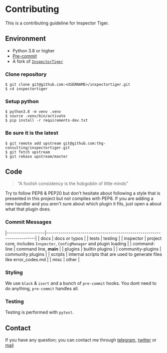 # Contributing
This is a contributing guideline for Inspector Tiger.

## Environment
- Python 3.8 or higher
- [Pre-commit](https://pre-commit.com/)
- A fork of [`InspectorTiger`](https://github.com/thg-consulting/inspectortiger)

### Clone repository
```
$ git clone git@github.com:<USERNAME>/inspectortiger.git
$ cd inspectortiger
```

### Setup python
```
$ python3.8 -m venv .venv
$ source .venv/bin/activate
$ pip install -r requirements-dev.txt
```

### Be sure it is the latest
```
$ git remote add upstream git@github.com:thg-consulting/inspectortiger.git
$ git fetch upstream
$ git rebase upstream/master
```

## Code
> "A foolish consistency is the hobgoblin of little minds"

Try to follow PEP8 & PEP20 but don't hesitate about following a style that is presented in this project but not complies with PEP8. If you are adding a new handler and you aren't sure about which plugin it fits, just open a about what that plugin does.

### Commit Messages
|-------------------|------------------------------------------------------------------------|
| docs              | docs or typos                                                          |
| tests             | testing                                                                |
| inspector         | project core, includes `Inspector`, `ConfigManager` and plugin loading |
| command-line      | command line, __main__                                                 |
| plugins           | builtin plugins                                                        |
| community-plugins | community plugins                                                      |
| scripts           | internal scripts that are used to generate files like error_codes.md   |
| misc              | other                                                                  |

### Styling
We use `black` & `isort` and a bunch of `pre-commit` hooks. You dont need to do anything, `pre-commit` handles all.

### Testing
Testing is performed with `pytest`.

## Contact
If you have any question; you can contact me through [telegram](https://twitter.com/t.me/isidentical), [twitter](https://twitter.com/isidentical) or [mail](mailto:isidentical@gmail.com)
